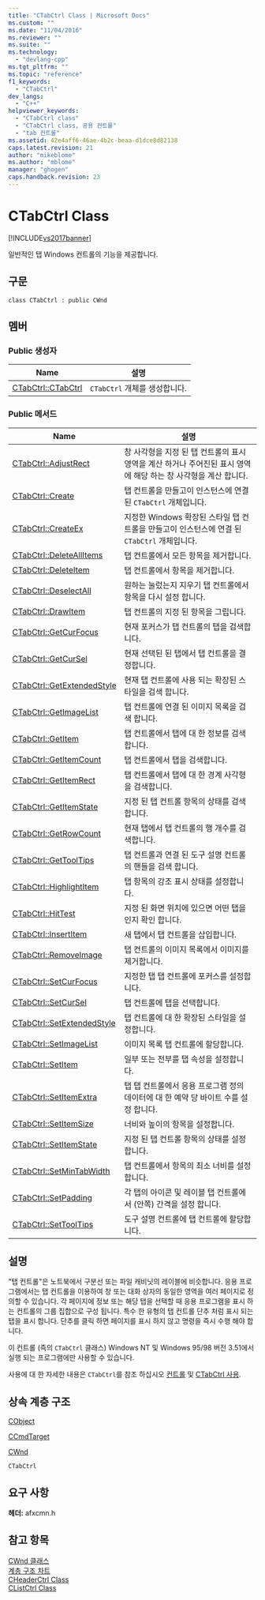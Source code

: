 ```yaml
---
title: "CTabCtrl Class | Microsoft Docs"
ms.custom: ""
ms.date: "11/04/2016"
ms.reviewer: ""
ms.suite: ""
ms.technology: 
  - "devlang-cpp"
ms.tgt_pltfrm: ""
ms.topic: "reference"
f1_keywords: 
  - "CTabCtrl"
dev_langs: 
  - "C++"
helpviewer_keywords: 
  - "CTabCtrl class"
  - "CTabCtrl class, 공용 컨트롤"
  - "tab 컨트롤"
ms.assetid: 42e4aff6-46ae-4b2c-beaa-d1dce8d82138
caps.latest.revision: 21
author: "mikeblome"
ms.author: "mblome"
manager: "ghogen"
caps.handback.revision: 23
---
```

# CTabCtrl Class
[!INCLUDE[vs2017banner](../../assembler/inline/includes/vs2017banner.md)]

일반적인 탭 Windows 컨트롤의 기능을 제공합니다.  
  
## 구문  
  
```  
class CTabCtrl : public CWnd  
```  
  
## 멤버  
  
### Public 생성자  
  
|Name|설명|  
|----------|--------|  
|[CTabCtrl::CTabCtrl](../Topic/CTabCtrl::CTabCtrl.md)|`CTabCtrl` 개체를 생성합니다.|  
  
### Public 메서드  
  
|Name|설명|  
|----------|--------|  
|[CTabCtrl::AdjustRect](../Topic/CTabCtrl::AdjustRect.md)|창 사각형을 지정 된 탭 컨트롤의 표시 영역을 계산 하거나 주어진된 표시 영역에 해당 하는 창 사각형을 계산 합니다.|  
|[CTabCtrl::Create](../Topic/CTabCtrl::Create.md)|탭 컨트롤을 만들고이 인스턴스에 연결 된 `CTabCtrl` 개체입니다.|  
|[CTabCtrl::CreateEx](../Topic/CTabCtrl::CreateEx.md)|지정한 Windows 확장된 스타일 탭 컨트롤을 만들고이 인스턴스에 연결 된 `CTabCtrl` 개체입니다.|  
|[CTabCtrl::DeleteAllItems](../Topic/CTabCtrl::DeleteAllItems.md)|탭 컨트롤에서 모든 항목을 제거합니다.|  
|[CTabCtrl::DeleteItem](../Topic/CTabCtrl::DeleteItem.md)|탭 컨트롤에서 항목을 제거합니다.|  
|[CTabCtrl::DeselectAll](../Topic/CTabCtrl::DeselectAll.md)|원하는 눌렀는지 지우기 탭 컨트롤에서 항목을 다시 설정 합니다.|  
|[CTabCtrl::DrawItem](../Topic/CTabCtrl::DrawItem.md)|탭 컨트롤의 지정 된 항목을 그립니다.|  
|[CTabCtrl::GetCurFocus](../Topic/CTabCtrl::GetCurFocus.md)|현재 포커스가 탭 컨트롤의 탭을 검색합니다.|  
|[CTabCtrl::GetCurSel](../Topic/CTabCtrl::GetCurSel.md)|현재 선택된 된 탭에서 탭 컨트롤을 결정합니다.|  
|[CTabCtrl::GetExtendedStyle](../Topic/CTabCtrl::GetExtendedStyle.md)|현재 탭 컨트롤에 사용 되는 확장된 스타일을 검색 합니다.|  
|[CTabCtrl::GetImageList](../Topic/CTabCtrl::GetImageList.md)|탭 컨트롤에 연결 된 이미지 목록을 검색 합니다.|  
|[CTabCtrl::GetItem](../Topic/CTabCtrl::GetItem.md)|탭 컨트롤에서 탭에 대 한 정보를 검색합니다.|  
|[CTabCtrl::GetItemCount](../Topic/CTabCtrl::GetItemCount.md)|탭 컨트롤에서 탭을 검색합니다.|  
|[CTabCtrl::GetItemRect](../Topic/CTabCtrl::GetItemRect.md)|탭 컨트롤에서 탭에 대 한 경계 사각형을 검색합니다.|  
|[CTabCtrl::GetItemState](../Topic/CTabCtrl::GetItemState.md)|지정 된 탭 컨트롤 항목의 상태를 검색합니다.|  
|[CTabCtrl::GetRowCount](../Topic/CTabCtrl::GetRowCount.md)|현재 탭에서 탭 컨트롤의 행 개수를 검색합니다.|  
|[CTabCtrl::GetToolTips](../Topic/CTabCtrl::GetToolTips.md)|탭 컨트롤과 연결 된 도구 설명 컨트롤의 핸들을 검색 합니다.|  
|[CTabCtrl::HighlightItem](../Topic/CTabCtrl::HighlightItem.md)|탭 항목의 강조 표시 상태를 설정합니다.|  
|[CTabCtrl::HitTest](../Topic/CTabCtrl::HitTest.md)|지정 된 화면 위치에 있으면 어떤 탭을 인지 확인 합니다.|  
|[CTabCtrl::InsertItem](../Topic/CTabCtrl::InsertItem.md)|새 탭에서 탭 컨트롤을 삽입합니다.|  
|[CTabCtrl::RemoveImage](../Topic/CTabCtrl::RemoveImage.md)|탭 컨트롤의 이미지 목록에서 이미지를 제거합니다.|  
|[CTabCtrl::SetCurFocus](../Topic/CTabCtrl::SetCurFocus.md)|지정한 탭 탭 컨트롤에 포커스를 설정합니다.|  
|[CTabCtrl::SetCurSel](../Topic/CTabCtrl::SetCurSel.md)|탭 컨트롤에 탭을 선택합니다.|  
|[CTabCtrl::SetExtendedStyle](../Topic/CTabCtrl::SetExtendedStyle.md)|탭 컨트롤에 대 한 확장된 스타일을 설정합니다.|  
|[CTabCtrl::SetImageList](../Topic/CTabCtrl::SetImageList.md)|이미지 목록 탭 컨트롤에 할당합니다.|  
|[CTabCtrl::SetItem](../Topic/CTabCtrl::SetItem.md)|일부 또는 전부를 탭 속성을 설정합니다.|  
|[CTabCtrl::SetItemExtra](../Topic/CTabCtrl::SetItemExtra.md)|탭 탭 컨트롤에서 응용 프로그램 정의 데이터에 대 한 예약 당 바이트 수를 설정 합니다.|  
|[CTabCtrl::SetItemSize](../Topic/CTabCtrl::SetItemSize.md)|너비와 높이의 항목을 설정합니다.|  
|[CTabCtrl::SetItemState](../Topic/CTabCtrl::SetItemState.md)|지정 된 탭 컨트롤 항목의 상태를 설정합니다.|  
|[CTabCtrl::SetMinTabWidth](../Topic/CTabCtrl::SetMinTabWidth.md)|탭 컨트롤에서 항목의 최소 너비를 설정합니다.|  
|[CTabCtrl::SetPadding](../Topic/CTabCtrl::SetPadding.md)|각 탭의 아이콘 및 레이블 탭 컨트롤에서 \(안쪽\) 간격을 설정 합니다.|  
|[CTabCtrl::SetToolTips](../Topic/CTabCtrl::SetToolTips.md)|도구 설명 컨트롤에 탭 컨트롤에 할당합니다.|  
  
## 설명  
 "탭 컨트롤"은 노트북에서 구분선 또는 파일 캐비닛의 레이블에 비슷합니다.  응용 프로그램에서는 탭 컨트롤을 이용하여 창 또는 대화 상자의 동일한 영역을 여러 페이지로 정의할 수 있습니다.  각 페이지에 정보 또는 해당 탭을 선택할 때 응용 프로그램을 표시 하는 컨트롤의 그룹 집합으로 구성 됩니다.  특수 한 유형의 탭 컨트롤 단추 처럼 표시 되는 탭을 표시 합니다.  단추를 클릭 하면 페이지를 표시 하지 않고 명령을 즉시 수행 해야 합니다.  
  
 이 컨트롤 \(즉의 `CTabCtrl` 클래스\) Windows NT 및 Windows 95\/98 버전 3.51에서 실행 되는 프로그램에만 사용할 수 있습니다.  
  
 사용에 대 한 자세한 내용은 `CTabCtrl`를 참조 하십시오  [컨트롤](../../mfc/controls-mfc.md) 및  [CTabCtrl 사용](../../mfc/using-ctabctrl.md).  
  
## 상속 계층 구조  
 [CObject](../../mfc/reference/cobject-class.md)  
  
 [CCmdTarget](../../mfc/reference/ccmdtarget-class.md)  
  
 [CWnd](../../mfc/reference/cwnd-class.md)  
  
 `CTabCtrl`  
  
## 요구 사항  
 **헤더:**  afxcmn.h  
  
## 참고 항목  
 [CWnd 클래스](../../mfc/reference/cwnd-class.md)   
 [계층 구조 차트](../../mfc/hierarchy-chart.md)   
 [CHeaderCtrl Class](../../mfc/reference/cheaderctrl-class.md)   
 [CListCtrl Class](../../mfc/reference/clistctrl-class.md)